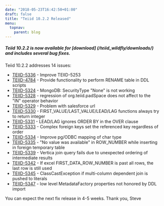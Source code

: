 ```yaml
---
date: "2018-05-23T16:42:50+01:00"
draft: false
title: "Teiid 10.2.2 Released"
menu:
  topnav:
    parent: blog
---
```


##### Teiid 10.2.2 is now available for [download] (/teiid_wildfly/downloads/) and includes several bug fixes.

<!--more-->

Teiid 10.2.2 addresses 14 issues:

 - [TEIID-5336](https://issues.redhat.com/browse/TEIID-5336) - Improve TEIID-5253
 - [TEIID-4784](https://issues.redhat.com/browse/TEIID-4784) - Provide functionality to perform RENAME table in DDL scripts
 - [TEIID-5324](https://issues.redhat.com/browse/TEIID-5324) - MongoDB: SecurityType "None" is not working
 - [TEIID-5328](https://issues.redhat.com/browse/TEIID-5328) - regression of org.teiid.padSpace does not affect to the "IN" operator behavior
 - [TEIID-5329](https://issues.redhat.com/browse/TEIID-5329) - Problem with salesforce url
 - [TEIID-5330](https://issues.redhat.com/browse/TEIID-5330) - FIRST_VALUE/LAST_VALUE/LEAD/LAG functions always try to return integer
 - [TEIID-5331](https://issues.redhat.com/browse/TEIID-5331) - LEAD/LAG ignores ORDER BY in the OVER clause
 - [TEIID-5333](https://issues.redhat.com/browse/TEIID-5333) - Complex foreign keys set the referenced key regardless of order
 - [TEIID-5334](https://issues.redhat.com/browse/TEIID-5334) - Improve pg/ODBC mapping of char type
 - [TEIID-5335](https://issues.redhat.com/browse/TEIID-5335) - "No value was available" in ROW_NUMBER while inserting in foreign temporary table
 - [TEIID-5339](https://issues.redhat.com/browse/TEIID-5339) - Vertica join query fails due to unexpected ordering of intermediate results
 - [TEIID-5342](https://issues.redhat.com/browse/TEIID-5342) - If excel FIRST_DATA_ROW_NUMBER is past all rows, the last row is still used
 - [TEIID-5345](https://issues.redhat.com/browse/TEIID-5345) - ClassCastException if multi-column dependent join is pushed to literals
 - [TEIID-5347](https://issues.redhat.com/browse/TEIID-5347) - low level MetadataFactory properties not honored by DDL import

You can expect the next fix release in 4-5 weeks. Thank you, Steve 
